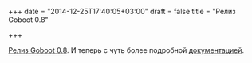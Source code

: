 +++
date = "2014-12-25T17:40:05+03:00"
draft = false
title = "Релиз Goboot 0.8"

+++

<p><a href="http://gobot.io/blog/2014/12/24/gobot-0.8/">Релиз Goboot 0.8</a>. И теперь с чуть более подробной <a href="http://gobot.io/documentation/">документацией</a>.</p>

